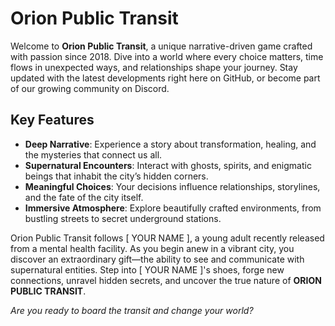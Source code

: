 # Orion Public Transit

Welcome to **Orion Public Transit**, a unique narrative-driven game crafted with passion since 2018. Dive into a world where every choice matters, time flows in unexpected ways, and relationships shape your journey. Stay updated with the latest developments right here on GitHub, or become part of our growing community on Discord.

## Key Features

- **Deep Narrative**: Experience a story about transformation, healing, and the mysteries that connect us all.
- **Supernatural Encounters**: Interact with ghosts, spirits, and enigmatic beings that inhabit the city’s hidden corners.
- **Meaningful Choices**: Your decisions influence relationships, storylines, and the fate of the city itself.
- **Immersive Atmosphere**: Explore beautifully crafted environments, from bustling streets to secret underground stations.

Orion Public Transit follows [ YOUR NAME ], a young adult recently released from a mental health facility. As you begin anew in a vibrant city, you discover an extraordinary gift—the ability to see and communicate with supernatural entities. Step into [ YOUR NAME ]'s shoes, forge new connections, unravel hidden secrets, and uncover the true nature of **ORION PUBLIC TRANSIT**.

*Are you ready to board the transit and change your world?*
